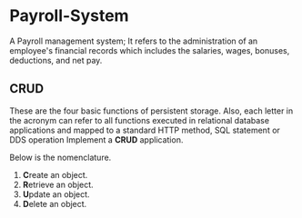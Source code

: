 # Payroll-System
A Payroll management system; It refers to the administration of an employee's financial records which includes the salaries, wages, bonuses, deductions, and net pay.

## CRUD
These are the four basic functions of persistent storage.
Also, each letter in the acronym can refer to all functions executed in relational database applications and mapped to a standard HTTP method, SQL statement or DDS operation
Implement a **CRUD** application.

Below is the nomenclature.
1. **C**reate an object.
2. **R**etrieve an object.
3. **U**pdate an object.
4. **D**elete an object.
